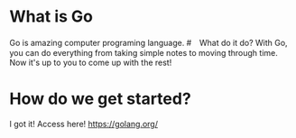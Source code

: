 # What is Go
Go is amazing computer programing language.
#　What do it do?
With Go, you can do everything from taking simple notes to moving through time.
Now it's up to you to come up with the rest!
# How do we get started?
I got it! Access here!
https://golang.org/